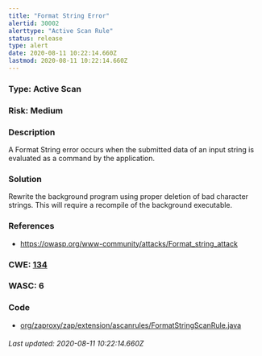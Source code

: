```yaml
---
title: "Format String Error"
alertid: 30002
alerttype: "Active Scan Rule"
status: release
type: alert
date: 2020-08-11 10:22:14.660Z
lastmod: 2020-08-11 10:22:14.660Z
---
```

### Type: Active Scan

### Risk: Medium

### Description

A Format String error occurs when the submitted data of an input string is evaluated as a command by the application. 

### Solution

Rewrite the background program using proper deletion of bad character strings.  This will require a recompile of the background executable.

### References

* https://owasp.org/www-community/attacks/Format_string_attack

### CWE: [134](https://cwe.mitre.org/data/definitions/134.html)

### WASC:  6

### Code

 * [org/zaproxy/zap/extension/ascanrules/FormatStringScanRule.java](https://github.com/zaproxy/zap-extensions/blob/master/addOns/ascanrules/src/main/java/org/zaproxy/zap/extension/ascanrules/FormatStringScanRule.java)

###### Last updated: 2020-08-11 10:22:14.660Z
